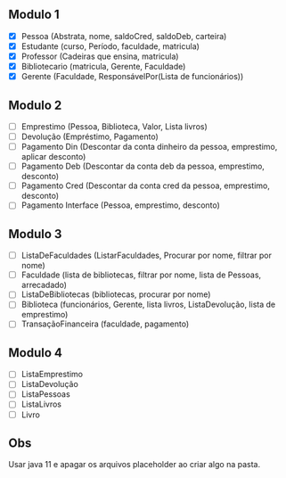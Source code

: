 ## Modulo 1
- [x] Pessoa (Abstrata, nome, saldoCred, saldoDeb, carteira)
- [x] Estudante (curso, Período, faculdade, matricula)
- [x] Professor (Cadeiras que ensina, matricula)
- [x] Bibliotecario (matricula, Gerente, Faculdade)
- [x] Gerente (Faculdade, ResponsávelPor(Lista de funcionários))

## Modulo 2
- [ ] Emprestimo (Pessoa, Biblioteca, Valor, Lista livros)
- [ ] Devolução (Empréstimo, Pagamento)
- [ ] Pagamento Din (Descontar da conta dinheiro da pessoa, emprestimo, aplicar desconto)
- [ ] Pagamento Deb (Descontar da conta deb da pessoa, emprestimo, desconto)
- [ ] Pagamento Cred (Descontar da conta cred da pessoa, emprestimo, desconto)
- [ ] Pagamento Interface (Pessoa, emprestimo, desconto)

## Modulo 3
- [ ] ListaDeFaculdades (ListarFaculdades, Procurar por nome, filtrar por nome)
- [ ] Faculdade (lista de bibliotecas, filtrar por nome, lista de Pessoas, arrecadado)
- [ ] ListaDeBibliotecas (bibliotecas, procurar por nome)
- [ ] Biblioteca (funcionários, Gerente, lista livros, ListaDevolução, lista de emprestimo)
- [ ] TransaçãoFinanceira (faculdade, pagamento)

## Modulo 4
- [ ] ListaEmprestimo
- [ ] ListaDevolução
- [ ] ListaPessoas
- [ ] ListaLivros
- [ ] Livro

## Obs
Usar java 11 e apagar os arquivos placeholder ao criar algo na pasta.